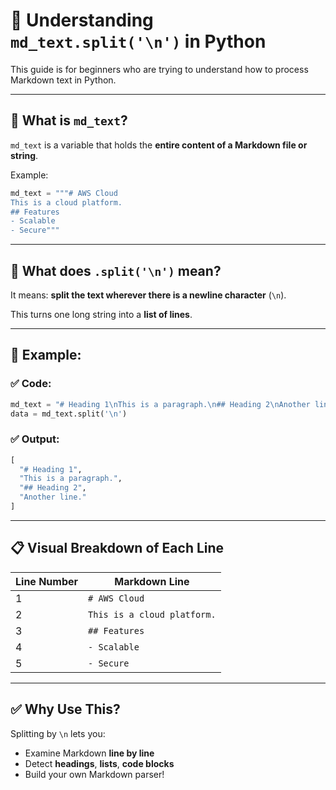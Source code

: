 # 🧠 Understanding `md_text.split('\n')` in Python

This guide is for beginners who are trying to understand how to process Markdown text in Python.

---

## 🔹 What is `md_text`?

`md_text` is a variable that holds the **entire content of a Markdown file or string**.

Example:

```python
md_text = """# AWS Cloud
This is a cloud platform.
## Features
- Scalable
- Secure"""
```

---

## 🔹 What does `.split('\n')` mean?

It means: **split the text wherever there is a newline character** (`\n`).

This turns one long string into a **list of lines**.

---

## 🧪 Example:

### ✅ Code:
```python
md_text = "# Heading 1\nThis is a paragraph.\n## Heading 2\nAnother line."
data = md_text.split('\n')
```

### ✅ Output:
```python
[
  "# Heading 1",
  "This is a paragraph.",
  "## Heading 2",
  "Another line."
]
```

---

## 📋 Visual Breakdown of Each Line

| Line Number | Markdown Line                |
|-------------|------------------------------|
| 1           | `# AWS Cloud`                |
| 2           | `This is a cloud platform.`  |
| 3           | `## Features`                |
| 4           | `- Scalable`                 |
| 5           | `- Secure`                   |

---

## ✅ Why Use This?

Splitting by `\n` lets you:
- Examine Markdown **line by line**
- Detect **headings**, **lists**, **code blocks**
- Build your own Markdown parser!
